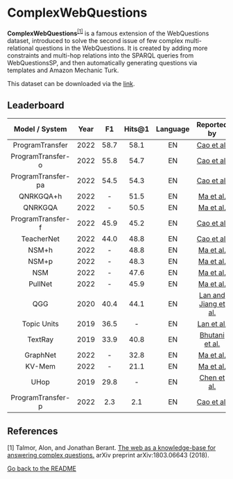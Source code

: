 # ComplexWebQuestions 

**ComplexWebQuestions**<sup>[[1]](#myfootnote1)</sup> is a famous extension of the WebQuestions dataset, introduced to solve the second issue of few complex multi-relational questions in the WebQuestions. 
It is created by adding more constraints and multi-hop relations into the SPARQL queries from WebQuestionsSP, and then automatically generating questions via templates and Amazon Mechanic Turk.

This dataset can be downloaded via the [link](https://www.dropbox.com/sh/7pkwkrfnwqhsnpo/AACuu4v3YNkhirzBOeeaHYala). 

## Leaderboard 
|   Model / System   | Year |  F1  | Hits@1 |  Language  |                              Reported by                              |
|:------------------:|:----:|:----:|:------:|:----------:|:---------------------------------------------------------------------:|
|  ProgramTransfer   | 2022 | 58.7 |  58.1  |     EN     |     [Cao et al.](https://aclanthology.org/2022.acl-long.559.pdf)      |
| ProgramTransfer-o  | 2022 | 55.8 |  54.7  |     EN     |     [Cao et al.](https://aclanthology.org/2022.acl-long.559.pdf)      |
| ProgramTransfer-pa | 2022 | 54.5 |  54.3  |     EN     |     [Cao et al.](https://aclanthology.org/2022.acl-long.559.pdf)      |
|     QNRKGQA+h      | 2022 |   -   |  51.5  |    EN    |    [Ma et al.](https://link.springer.com/chapter/10.1007/978-3-031-10983-6_11)     |
|      QNRKGQA       | 2022 |   -   |  50.5  |    EN    |    [Ma et al.](https://link.springer.com/chapter/10.1007/978-3-031-10983-6_11)     |
| ProgramTransfer-f  | 2022 | 45.9 |  45.2  |     EN     |     [Cao et al.](https://aclanthology.org/2022.acl-long.559.pdf)      |
|     TeacherNet     | 2022 | 44.0 |  48.8  |     EN     |     [Cao et al.](https://aclanthology.org/2022.acl-long.559.pdf)      |
|       NSM+h        | 2022 |   -   |  48.8  |    EN    |    [Ma et al.](https://link.springer.com/chapter/10.1007/978-3-031-10983-6_11)     |
|       NSM+p        | 2022 |   -   |  48.3  |    EN    |    [Ma et al.](https://link.springer.com/chapter/10.1007/978-3-031-10983-6_11)     |
|        NSM         | 2022 |   -   |  47.6  |    EN    |    [Ma et al.](https://link.springer.com/chapter/10.1007/978-3-031-10983-6_11)     |
|      PullNet       | 2022 |   -   |  45.9  |    EN    |    [Ma et al.](https://link.springer.com/chapter/10.1007/978-3-031-10983-6_11)     |
|        QGG         | 2020 | 40.4 |  44.1  |     EN     | [Lan and Jiang et al.](https://aclanthology.org/2020.acl-main.91.pdf) |
|    Topic Units     | 2019 | 36.5 |   -    |     EN     |     [Lan et al.](https://www.ijcai.org/proceedings/2019/0701.pdf)     |
|      TextRay       | 2019 | 33.9 |  40.8  |     EN     |   [Bhutani et al.](https://dl.acm.org/doi/10.1145/3357384.3358033)    |
|      GraphNet      | 2022 |   -   |  32.8  |    EN    |    [Ma et al.](https://link.springer.com/chapter/10.1007/978-3-031-10983-6_11)     |
|       KV-Mem       | 2022 |   -   |  21.1  |    EN    |    [Ma et al.](https://link.springer.com/chapter/10.1007/978-3-031-10983-6_11)     |
|        UHop        | 2019 | 29.8 |   -    |     EN     |      [Chen et al.](https://arxiv.org/pdf/1904.01246.pdf)       |
| ProgramTransfer-p  | 2022 | 2.3  |  2.1   |     EN     |     [Cao et al.](https://aclanthology.org/2022.acl-long.559.pdf)      |

## References
<a name="myfootnote1">[1]</a> Talmor, Alon, and Jonathan Berant. [The web as a knowledge-base for answering complex questions.](https://arxiv.org/abs/1803.06643) arXiv preprint arXiv:1803.06643 (2018).

[Go back to the README](../README.md)